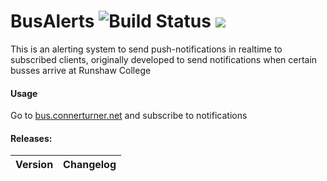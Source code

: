 # BusAlerts ![Build Status](https://travis-ci.com/connerturner/BusAlerts.svg?token=KtJesj9V6hiqZUPPS2J4&branch=master) ![](https://img.shields.io/badge/Project%20Status-not%20finished-red.svg)

This is an alerting system to send push-notifications in realtime to subscribed clients, originally developed to send notifications when certain busses arrive at Runshaw College

#### Usage
Go to [bus.connerturner.net](http://bus.connerturner.net) and subscribe to notifications

#### Releases:
Version | Changelog |
:---:|:---:|